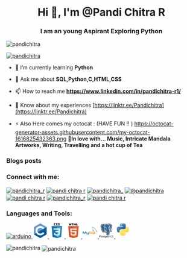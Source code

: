 <h1 align="center">Hi 👋, I'm @Pandi Chitra R</h1>
<h3 align="center">I am an young Aspirant Exploring Python</h3>

<p align="left"> <img src="https://komarev.com/ghpvc/?username=pandichitra&label=Profile%20views&color=0e75b6&style=flat" alt="pandichitra" /> </p>

<p align="left"> <a href="https://github.com/ryo-ma/github-profile-trophy"><img src="https://github-profile-trophy.vercel.app/?username=pandichitra" alt="pandichitra" /></a> </p>

- 🌱 I’m currently learning **Python**

- 💬 Ask me about **SQL,Python,C,HTML,CSS**

- 📫 How to reach me **https://www.linkedin.com/in/pandichitra-r1/**

- 📄 Know about my experiences [https://linktr.ee/Pandichitra](https://linktr.ee/Pandichitra)

- ⚡ Also Here comes my octocat : (HAVE FUN !! ) https://octocat-generator-assets.githubusercontent.com/my-octocat-1616825432363.png **👀In love with... Music, Intricate Mandala Artworks, Writing, Travelling and a hot cup of Tea**

### Blogs posts
<!-- BLOG-POST-LIST:START -->
<!-- BLOG-POST-LIST:END -->

<h3 align="left">Connect with me:</h3>
<p align="left">
<a href="https://codepen.io/pandichitra_r" target="blank"><img align="center" src="https://raw.githubusercontent.com/rahuldkjain/github-profile-readme-generator/neutral-icons/src/images/icons/Social/codepen.svg" alt="pandichitra_r" height="30" width="40" /></a>
<a href="https://linkedin.com/in/pandi chitra r" target="blank"><img align="center" src="https://raw.githubusercontent.com/rahuldkjain/github-profile-readme-generator/neutral-icons/src/images/icons/Social/linked-in-alt.svg" alt="pandi chitra r" height="30" width="40" /></a>
<a href="https://instagram.com/pandichitra_" target="blank"><img align="center" src="https://raw.githubusercontent.com/rahuldkjain/github-profile-readme-generator/neutral-icons/src/images/icons/Social/instagram.svg" alt="pandichitra_" height="30" width="40" /></a>
<a href="https://medium.com/@pandichitra" target="blank"><img align="center" src="https://raw.githubusercontent.com/rahuldkjain/github-profile-readme-generator/neutral-icons/src/images/icons/Social/medium.svg" alt="@pandichitra" height="30" width="40" /></a>
<a href="https://www.hackerrank.com/pandi chitra r" target="blank"><img align="center" src="https://raw.githubusercontent.com/rahuldkjain/github-profile-readme-generator/neutral-icons/src/images/icons/Social/hackerrank.svg" alt="pandi chitra r" height="30" width="40" /></a>
<a href="https://www.hackerearth.com/pandichitra_r" target="blank"><img align="center" src="https://raw.githubusercontent.com/rahuldkjain/github-profile-readme-generator/neutral-icons/src/images/icons/Social/hackerearth.svg" alt="pandichitra_r" height="30" width="40" /></a>
<a href="https://auth.geeksforgeeks.org/user/pandi chitra r" target="blank"><img align="center" src="https://raw.githubusercontent.com/rahuldkjain/github-profile-readme-generator/neutral-icons/src/images/icons/Social/geeks-for-geeks.svg" alt="pandi chitra r" height="30" width="40" /></a>
</p>

<h3 align="left">Languages and Tools:</h3>
<p align="left"> <a href="https://www.arduino.cc/" target="_blank"> <img src="https://cdn.worldvectorlogo.com/logos/arduino-1.svg" alt="arduino" width="40" height="40"/> </a> <a href="https://www.cprogramming.com/" target="_blank"> <img src="https://raw.githubusercontent.com/devicons/devicon/master/icons/c/c-original.svg" alt="c" width="40" height="40"/> </a> <a href="https://www.w3schools.com/css/" target="_blank"> <img src="https://raw.githubusercontent.com/devicons/devicon/master/icons/css3/css3-original-wordmark.svg" alt="css3" width="40" height="40"/> </a> <a href="https://www.w3.org/html/" target="_blank"> <img src="https://raw.githubusercontent.com/devicons/devicon/master/icons/html5/html5-original-wordmark.svg" alt="html5" width="40" height="40"/> </a> <a href="https://www.mysql.com/" target="_blank"> <img src="https://raw.githubusercontent.com/devicons/devicon/master/icons/mysql/mysql-original-wordmark.svg" alt="mysql" width="40" height="40"/> </a> <a href="https://www.postgresql.org" target="_blank"> <img src="https://raw.githubusercontent.com/devicons/devicon/master/icons/postgresql/postgresql-original-wordmark.svg" alt="postgresql" width="40" height="40"/> </a> <a href="https://www.python.org" target="_blank"> <img src="https://raw.githubusercontent.com/devicons/devicon/master/icons/python/python-original.svg" alt="python" width="40" height="40"/> </a> </p>

<p><img align="left" src="https://github-readme-stats.vercel.app/api/top-langs?username=pandichitra&show_icons=true&locale=en&layout=compact" alt="pandichitra" /></p>

<p>&nbsp;<img align="center" src="https://github-readme-stats.vercel.app/api?username=pandichitra&show_icons=true&locale=en" alt="pandichitra" /></p>
